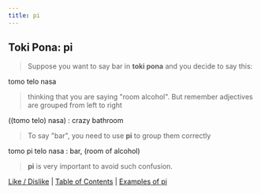 ```yaml
---
title: pi
---
```


## Toki Pona: pi

> Suppose you want to say bar in **toki pona** and you decide to say this:

tomo telo nasa

> thinking that you are saying "room alcohol". But remember adjectives are grouped from left to right

((tomo telo) nasa)
: crazy bathroom

> To say "bar", you need to use **pi** to group them correctly

tomo pi telo nasa
: bar, (room of alcohol)

> **pi** is very important to avoid such confusion.

[Like / Dislike](37LikeDislike.md) | [Table of Contents](toc.md) | [Examples of pi](39piExamples.md)